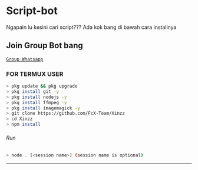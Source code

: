 # Script-bot
Ngapain lu kesini cari script???
Ada kok bang di bawah cara installnya 


## Join Group Bot bang
[`Group Whatsapp`](https://chat.whatsapp.com/FLmmp2dYa8EF3pEXR4cKok)
### FOR TERMUX USER
```bash
> pkg update && pkg upgrade
> pkg install git -y
> pkg install nodejs -y
> pkg install ffmpeg -y
> pkg install imagemagick -y
> git clone https://github.com/FcX-Team/Xinzz
> cd Xinzz
> npm install
```
###### Run
```bash
> node . [<session name>] (session name is optional)
```

---------
